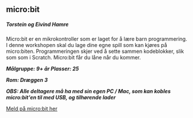 ## micro:bit
##### Torstein og Eivind Hamre

Micro:bit er en mikrokontroller som er laget for å lære barn programmering.
I denne workshopen skal du lage dine egne spill som kan kjøres på micro:biten.
Programmeringen skjer ved å sette sammen kodeblokker, slik som  som i Scratch.
Micro:bit får du låne når du kommer.


***Målgruppe: 9+ år      Plasser: 25***

***Rom: Dræggen 3***

***OBS: Alle deltagere må ha med sin egen PC / Mac, som kan kobles micro:bit'en til med USB, og tilhørende lader***

[Meld på micro:bit her](https://boosterconf.ticketco.events/no/nb/e/microbit_2024)